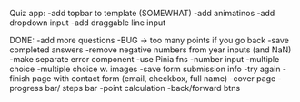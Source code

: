 Quiz app:
-add topbar to template (SOMEWHAT)
-add animatinos
-add dropdown input
-add draggable line input


DONE:
-add more questions
-BUG -> too many points if you go back
-save completed answers
-remove negative numbers from year inputs (and NaN)
-make separate error component
-use Pinia fns
-number input
-multiple choice
-multiple choice w. images
-save form submission info
-try again 
-finish page with contact form (email, checkbox, full name) 
-cover page 
-progress bar/ steps bar 
-point calculation 
-back/forward btns 